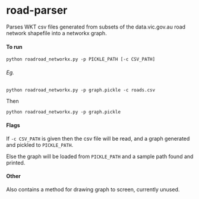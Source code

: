# road-parser
Parses WKT csv files generated from subsets of the data.vic.gov.au road network shapefile into a networkx graph.


#### To run 

```python roadroad_networkx.py -p PICKLE_PATH [-c CSV_PATH]``` 

###### Eg.  

```python roadroad_networkx.py -p graph.pickle -c roads.csv```

Then 

```python roadroad_networkx.py -p graph.pickle```

#### Flags

If ```-c CSV_PATH``` is given then the csv file will be read, and a graph generated and pickled to ```PICKLE_PATH```. 

Else the graph will be loaded from ```PICKLE_PATH``` and a sample path found and printed.

#### Other

Also contains a method for drawing graph to screen, currently unused. 
